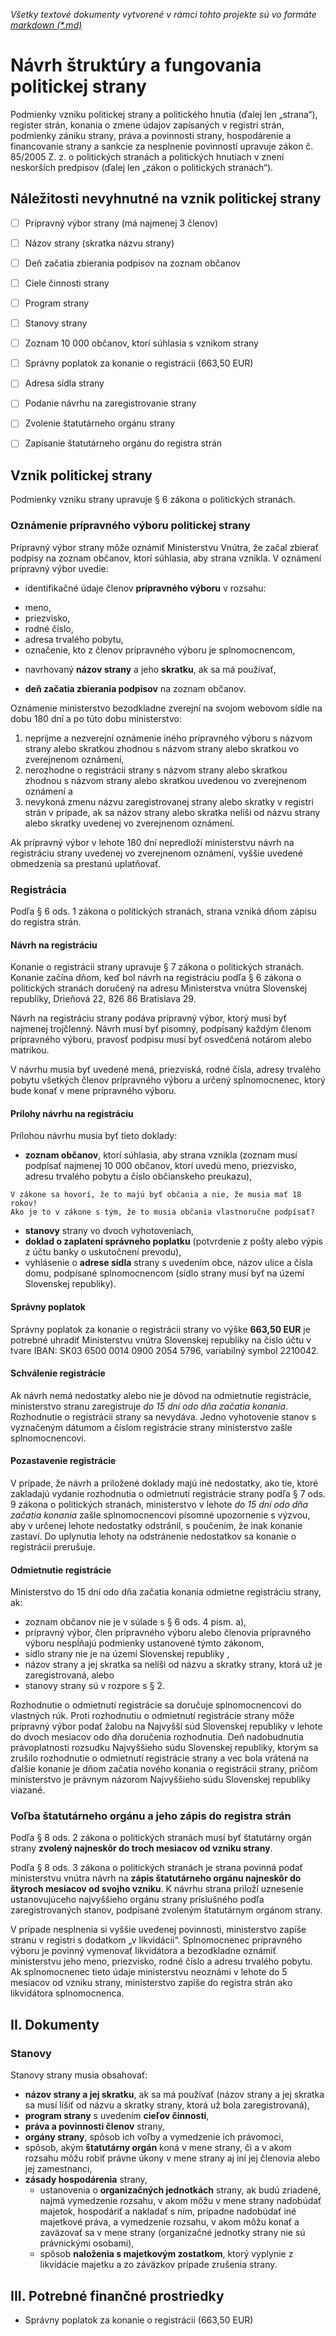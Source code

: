 *Všetky textové dokumenty vytvorené v rámci tohto projekte sú vo formáte [markdown (*.md)](https://guides.github.com/features/mastering-markdown/)*


# Návrh štruktúry a fungovania politickej strany

Podmienky vzniku politickej strany a politického hnutia (ďalej len „strana“), register strán, konania o zmene údajov zapísaných v registri strán, podmienky zániku strany, práva a povinnosti strany, hospodárenie a financovanie strany a sankcie za nesplnenie povinností upravuje zákon č. 85/2005 Z. z. o politických stranách a politických hnutiach v znení neskorších predpisov (ďalej len „zákon o politických stranách“).

## Náležitosti nevyhnutné na vznik politickej strany

* [ ] Prípravný výbor strany (má najmenej 3 členov)
* [ ] Názov strany (skratka názvu strany)
* [ ] Deň začatia zbierania podpisov na zoznam občanov
* [ ] Ciele činnosti strany
* [ ] Program strany
* [ ] Stanovy strany
* [ ] Zoznam 10 000 občanov, ktorí súhlasia s vznikom strany
* [ ] Správny poplatok za konanie o registrácii (663,50 EUR)
* [ ] Adresa sídla strany
* [ ] Podanie návrhu na zaregistrovanie strany
* [ ] Zvolenie štatutárneho orgánu strany
* [ ] Zapísanie štatutárneho orgánu do registra strán


## Vznik politickej strany

Podmienky vzniku strany upravuje § 6 zákona o politických stranách.

### Oznámenie prípravného výboru politickej strany

Prípravný výbor strany môže oznámiť Ministerstvu Vnútra, že začal zbierať podpisy na zoznam občanov, ktorí súhlasia, aby strana vznikla. V oznámení prípravný výbor uvedie:

* identifikačné údaje členov **prípravného výboru** v rozsahu: 
 - meno, 
 - priezvisko,
 - rodné číslo,
 - adresa trvalého pobytu,
 - označenie, kto z členov prípravného výboru je splnomocnencom,

* navrhovaný **názov strany** a jeho **skratku**, ak sa má používať,
 
* **deň začatia zbierania podpisov** na zoznam občanov.

Oznámenie ministerstvo bezodkladne zverejní na svojom webovom sídle na dobu 180 dní a po túto dobu ministerstvo:

 1. neprijme a nezverejní oznámenie iného prípravného výboru s názvom strany alebo skratkou zhodnou s názvom strany alebo skratkou vo zverejnenom oznámení,
 2. nerozhodne o registrácii strany s názvom strany alebo skratkou zhodnou s názvom strany alebo skratkou uvedenou vo zverejnenom oznámení a
 3. nevykoná zmenu názvu zaregistrovanej strany alebo skratky v registri strán v prípade, ak sa názov strany alebo skratka nelíši od názvu strany alebo skratky uvedenej vo zverejnenom oznámení.
 
Ak prípravný výbor v lehote 180 dní nepredloží ministerstvu návrh na registráciu strany uvedenej vo zverejnenom oznámení, vyššie uvedené obmedzenia sa prestanú uplatňovať.


### Registrácia

Podľa § 6 ods. 1 zákona o politických stranách, strana vzniká dňom zápisu do registra strán.

#### Návrh na registráciu

Konanie o registrácii strany upravuje § 7 zákona o politických stranách. Konanie začína dňom, keď bol návrh na registráciu podľa § 6 zákona o politických stranách doručený na adresu Ministerstva vnútra Slovenskej republiky, Drieňová 22, 826 86 Bratislava 29.

Návrh na registráciu strany podáva prípravný výbor, ktorý musí byť najmenej trojčlenný. Návrh musí byť písomný, podpísaný každým členom prípravného výboru, pravosť podpisu musí byť osvedčená notárom alebo matrikou.

V návrhu musia byť uvedené mená, priezviská, rodné čísla, adresy trvalého pobytu všetkých členov prípravného výboru a určený splnomocnenec, ktorý bude konať v mene prípravného výboru.

#### Prílohy návrhu na registráciu

Prílohou návrhu musia byť tieto doklady:

* **zoznam občanov**, ktorí súhlasia, aby strana vznikla (zoznam musí podpísať najmenej 10 000 občanov, ktorí uvedú meno, priezvisko, adresu trvalého pobytu a číslo občianskeho preukazu),
```
V zákone sa hovorí, že to majú byť občania a nie, že musia mať 18 rokov!
Ako je to v zákone s tým, že to musia občania vlastnoručne podpísať?
```
* **stanovy** strany vo dvoch vyhotoveniach, 
* **doklad o zaplatení správneho poplatku** (potvrdenie z pošty alebo výpis z účtu banky o uskutočnení prevodu),
* vyhlásenie o **adrese sídla** strany s uvedením obce, názov ulice a čísla domu, podpísané splnomocnencom (sídlo strany musí byť na území Slovenskej republiky).

#### Správny poplatok

Správny poplatok za konanie o registrácii strany vo výške **663,50 EUR** je potrebné uhradiť Ministerstvu vnútra Slovenskej republiky na číslo účtu v tvare IBAN: SK03 6500 0014 0900 2054 5796, variabilný symbol 2210042.

#### Schválenie registrácie

Ak návrh nemá nedostatky alebo nie je dôvod na odmietnutie registrácie, ministerstvo stranu zaregistruje *do 15 dní odo dňa začatia konania*. Rozhodnutie o registrácii strany sa nevydáva. Jedno vyhotovenie stanov s vyznačeným dátumom a číslom registrácie strany ministerstvo zašle splnomocnencovi.

#### Pozastavenie registrácie

V prípade, že návrh a priložené doklady majú iné nedostatky, ako tie, ktoré zakladajú vydanie rozhodnutia o odmietnutí registrácie strany podľa § 7 ods. 9 zákona o politických stranách, ministerstvo v lehote *do 15 dní odo dňa začatia konania* zašle splnomocnencovi písomné upozornenie s výzvou, aby v určenej lehote nedostatky odstránil, s poučením, že inak konanie zastaví. Do uplynutia lehoty na odstránenie nedostatkov sa konanie o registrácii prerušuje.

#### Odmietnutie registrácie

Ministerstvo do 15 dní odo dňa začatia konania odmietne registráciu strany, ak:

* zoznam občanov nie je v súlade s § 6 ods. 4 písm. a),
* prípravný výbor, člen prípravného výboru alebo členovia prípravného výboru nespĺňajú podmienky ustanovené týmto zákonom,
* sídlo strany nie je na území Slovenskej republiky ,
* názov strany a jej skratka sa nelíši od názvu a skratky strany, ktorá už je zaregistrovaná, alebo
* stanovy strany sú v rozpore s § 2.

Rozhodnutie o odmietnutí registrácie sa doručuje splnomocnencovi do vlastných rúk. Proti rozhodnutiu o odmietnutí registrácie strany môže prípravný výbor podať žalobu na Najvyšší súd Slovenskej republiky v lehote do dvoch mesiacov odo dňa doručenia rozhodnutia. Deň nadobudnutia právoplatnosti rozsudku Najvyššieho súdu Slovenskej republiky, ktorým sa zrušilo rozhodnutie o odmietnutí registrácie strany a vec bola vrátená na ďalšie konanie je dňom začatia nového konania o registrácii strany, pričom ministerstvo je právnym názorom Najvyššieho súdu Slovenskej republiky viazané.


### Voľba štatutárneho orgánu a jeho zápis do registra strán

Podľa § 8 ods. 2 zákona o politických stranách musí byť štatutárny orgán strany **zvolený najneskôr do troch mesiacov od vzniku strany**.

Podľa § 8 ods. 3 zákona o politických stranách je strana povinná podať ministerstvu vnútra návrh na **zápis štatutárneho orgánu najneskôr do štyroch mesiacov od svojho vzniku**. K návrhu strana priloží uznesenie ustanovujúceho najvyššieho orgánu strany príslušného podľa zaregistrovaných stanov, podpísané zvoleným štatutárnym orgánom strany.

V prípade nesplnenia si vyššie uvedenej povinnosti, ministerstvo zapíše stranu v registri s dodatkom „v likvidácii“. Splnomocnenec prípravného výboru je povinný vymenovať likvidátora a bezodkladne oznámiť ministerstvu jeho meno, priezvisko, rodné číslo a adresu trvalého pobytu. Ak splnomocnenec tieto údaje ministerstvu neoznámi v lehote do 5 mesiacov od vzniku strany, ministerstvo zapíše do registra strán ako likvidátora splnomocnenca.


## II. Dokumenty

### Stanovy

Stanovy strany musia obsahovať:

* **názov strany a jej skratku**, ak sa má používať (názov strany a jej skratka sa musí líšiť od názvu a skratky strany, ktorá už bola zaregistrovaná),
* **program strany** s uvedením **cieľov činnosti**,
* **práva a povinnosti členov** strany,
* **orgány strany**, spôsob ich voľby a vymedzenie ich právomoci,
* spôsob, akým **štatutárny orgán** koná v mene strany, či a v akom rozsahu môžu robiť právne úkony v mene strany aj iní jej členovia alebo jej zamestnanci,
* **zásady hospodárenia** strany,
  - ustanovenia o **organizačných jednotkách** strany, ak budú zriadené, najmä vymedzenie rozsahu, v akom môžu v mene strany nadobúdať majetok, hospodáriť a nakladať s ním, prípadne nadobúdať iné majetkové práva, a vymedzenie rozsahu, v akom môžu konať a zaväzovať sa v mene strany (organizačné jednotky strany nie sú právnickými osobami),
  - spôsob **naloženia s majetkovým zostatkom**, ktorý vyplynie z likvidácie majetku a zo záväzkov prípade zrušenia strany.


## III. Potrebné finančné prostriedky

* Správny poplatok za konanie o registrácii (663,50 EUR)
